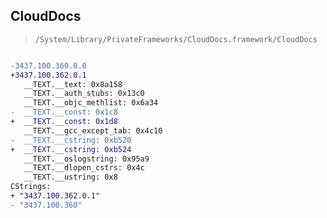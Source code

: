 ## CloudDocs

> `/System/Library/PrivateFrameworks/CloudDocs.framework/CloudDocs`

```diff

-3437.100.360.0.0
+3437.100.362.0.1
   __TEXT.__text: 0x8a158
   __TEXT.__auth_stubs: 0x13c0
   __TEXT.__objc_methlist: 0x6a34
-  __TEXT.__const: 0x1c8
+  __TEXT.__const: 0x1d8
   __TEXT.__gcc_except_tab: 0x4c10
-  __TEXT.__cstring: 0xb520
+  __TEXT.__cstring: 0xb524
   __TEXT.__oslogstring: 0x95a9
   __TEXT.__dlopen_cstrs: 0x4c
   __TEXT.__ustring: 0x8
CStrings:
+ "3437.100.362.0.1"
- "3437.100.360"

```
